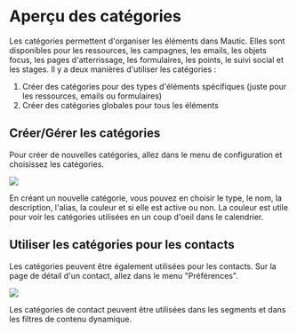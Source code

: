 # Aperçu des catégories

Les catégories permettent d'organiser les éléments dans Mautic. Elles sont disponibles pour les ressources, les campagnes, les emails, les objets focus, les pages d'atterrissage, les formulaires, les points, le suivi social et les stages. Il y a deux manières d'utiliser les catégories :

1. Créer des catégories pour des types d'éléments spécifiques (juste pour les ressources, emails ou formulaires)
2. Créer des catégories globales pour tous les éléments

## Créer/Gérer les catégories

Pour créer de nouvelles catégories, allez dans le menu de configuration et choisissez les catégories.

![](/categories/media/add-new-category.jpg)

En créant un nouvelle catégorie, vous pouvez en choisir le type, le nom, la description, l'alias, la couleur et si elle est active ou non. La couleur est utile pour voir les catégories utilisées en un coup d'oeil dans le calendrier.

## Utiliser les catégories pour les contacts

Les catégories peuvent être également utilisées pour les contacts. Sur la page de détail d'un contact, allez dans le menu "Préférences".

![](/categories/media/assign-category-to-contact.jpg)

Les catégories de contact peuvent être utilisées dans les segments et dans les filtres de contenu dynamique.
